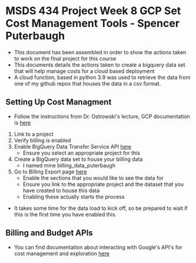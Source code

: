 
# MSDS 434 Project Week 8 GCP Set Cost Management Tools - Spencer Puterbaugh

- This document has been assembled in order to show the actions taken to work on the final project for this course
- This documents details the actions taken to create a bigquery data set that will help manage costs for a cloud based deployment
- A cloud function, based in python 3.9 was used to retrieve the data from one of my github repos that houses the data in a csv format.




## Setting Up Cost Managment

- Follow the instructions from Dr. Ostrowski's lecture, GCP documentation is [here](https://cloud.google.com/billing/docs/how-to/export-data-bigquery-setup)

1. Link to a project
2. Verify billing is enabled
3. Enable BigQuery Data Transfer Service API [here](https://console.cloud.google.com/apis/api/bigquerydatatransfer.googleapis.com/metrics?_ga=2.64646447.1629872624.1668257441-1316210069.1656539093&project=msds434-puterbaugh)
    - Ensure you select an appropriate project for this
4. Create a BigQuery data set to house your billing data
    - I named mine billing_data_puterbaugh
5. Go to Billing Export page [here](https://console.cloud.google.com/billing/018AD1-904D4F-E20028/export/bigquery?organizationId=0)
    - Enable the sections that you would like to see the data for
    - Ensure you link to the appropriate project and the dataset that you have created to house this data
    - Enabling these actually starts the process

- It takes some time for the data load to kick off, so be prepared to wait if this is the first time you have enabled this.


## Billing and Budget APIs

- You can find documentation about interacting with Google's API's for cost management and exploration [here](https://cloud.google.com/billing/docs/apis)